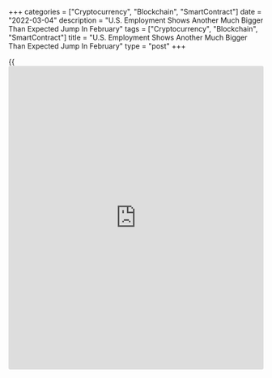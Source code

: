 +++
categories = ["Cryptocurrency", "Blockchain", "SmartContract"]
date = "2022-03-04"
description = "U.S. Employment Shows Another Much Bigger Than Expected Jump In February"
tags = ["Cryptocurrency", "Blockchain", "SmartContract"]
title = "U.S. Employment Shows Another Much Bigger Than Expected Jump In February"
type = "post"
+++

{{<iframe id="large-banner" src="https://www.bounty.group/#slide=18.0" width="100%" height="600" scrolling="no" style="border: 0px solid rgb(216, 221, 230); border-radius: 3px;">}}

After reporting much stronger than expected job growth in the previous
month, the Labor Department released a report on Friday showing another
significant increase in U.S. employment in the month of February.

The report showed non-farm payroll employment spiked by 678,000 jobs in
February after surging by an upwardly revised 481,000 jobs in January.

Economists had expected employment to jump by 400,000 jobs compared to
the addition of 467,000 jobs originally reported for the previous month.

With the stronger than expected job growth, the unemployment rate dipped
to 3.8 percent in February from 4.0 percent in January. The unemployment
rate was expected to edge down to 3.9 percent.

For comments and feedback [contact](https://www.playgroundfx.com/contact/): editorial@rtt[news](https://www.letsplayfx.com/blog/forex-news-website/).com

[Economic News][1]

 **What parts of the world are seeing the best (and worst) economic
performances lately? Click[here][2] to check out our [Econ Scorecard][2]
and find out! See up-to-the-moment [ranking](https://www.playgroundfx.com/blog/crypto-exchange-ranking/)s for the best and worst
performers in [GDP][3], [unemployment rate][4], [inflation][2] and much
more.**

   1. www.rtt[news](https://www.letsplayfx.com/blog/forex-news-website/).com/Content/EconomicNews.aspx
   2. www.rtt[news](https://www.letsplayfx.com/blog/forex-news-website/).com/economic-scorecard/world-rank/CPI/highest-performance.aspx
   3. www.rtt[news](https://www.letsplayfx.com/blog/forex-news-website/).com/economic-scorecard/world-rank/GDP/highest-performance.aspx
   4. www.rtt[news](https://www.letsplayfx.com/blog/forex-news-website/).com/economic-scorecard/world-rank/unemployment-rate/lowest-performance.aspx